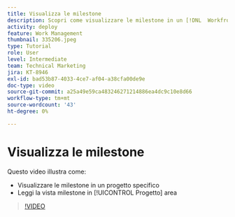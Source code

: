 ```yaml
---
title: Visualizza le milestone
description: Scopri come visualizzare le milestone in un [!DNL  Workfront] e utilizza la vista milestone nel [!UICONTROL Progetto] area.
activity: deploy
feature: Work Management
thumbnail: 335206.jpeg
type: Tutorial
role: User
level: Intermediate
team: Technical Marketing
jira: KT-8946
exl-id: bad53b87-4033-4ce7-af04-a38cfa00de9e
doc-type: video
source-git-commit: a25a49e59ca483246271214886ea4dc9c10e8d66
workflow-type: tm+mt
source-wordcount: '43'
ht-degree: 0%

---
```


# Visualizza le milestone

Questo video illustra come:

* Visualizzare le milestone in un progetto specifico
* Leggi la vista milestone in [!UICONTROL Progetto] area

>[!VIDEO](https://video.tv.adobe.com/v/335206/?quality=12&learn=on)
